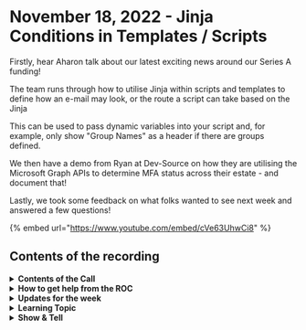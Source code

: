 # November 18, 2022 - Jinja Conditions in Templates / Scripts

Firstly, hear Aharon talk about our latest exciting news around our Series A funding!

The team runs through how to utilise Jinja within scripts and templates to define how an e-mail may look, or the route a script can take based on the Jinja

This can be used to pass dynamic variables into your script and, for example, only show "Group Names" as a header if there are groups defined.

We then have a demo from Ryan at Dev-Source on how they are utilising the Microsoft Graph APIs to determine MFA status across their estate - and document that!

Lastly, we took some feedback on what folks wanted to see next week and answered a few questions!

{% embed url="https://www.youtube.com/embed/cVe63UhwCi8" %}

## Contents of the recording

<details>

<summary><strong>Contents of the Call</strong></summary>

This call is for people who are: Interested in building their own workflows Wanting to stay on top of new developments Just want to learn more about Rewst and participate in the community We will talk about the platform, news, some training, and any Q\&A. As always, feel free to unmute and interrupt us, this is an interactive call! ​

</details>

<details>

<summary><strong>How to get help from the ROC</strong></summary>

How to get help - Engage the ROC in Slack - Email support coming soon! - \[FUTURE] Live chat in the app - Would this be helpful to people? - Documentation - https://rewst.help - Feature Requests - https://rewst.canny.io/

</details>

<details>

<summary><strong>Updates for the week</strong></summary>

* Check out the release notes here

</details>

<details>

<summary><strong>Learning Topic</strong></summary>

* Demos
  * Jinja Templates and Scripts with Conditions

</details>

<details>

<summary><strong>Show &#x26; Tell</strong></summary>

* Ryan
  * MFA Status

</details>
